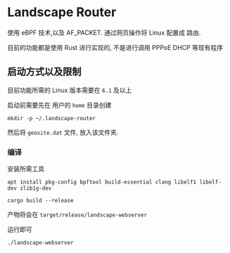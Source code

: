 # Landscape Router
使用 eBPF 技术,以及 AF_PACKET. 通过网页操作将 Linux 配置成 路由.

目前的功能都是使用 Rust 进行实现的, 不是进行调用 PPPoE DHCP 等现有程序

## 启动方式以及限制
目前功能所需的 Linux 版本需要在 `6.1` 及以上

启动前需要先在 用户的 `home` 目录创建 
```shell
mkdir -p ~/.landscape-router
```

然后将 `geosite.dat` 文件, 放入该文件夹.

### 编译
安装所需工具
```shell
apt install pkg-config bpftool build-essential clang libelf1 libelf-dev zlib1g-dev
```

```
cargo build --release
```
产物将会在 `target/release/landscape-webserver`

运行即可
```shell
./landscape-webserver
```
